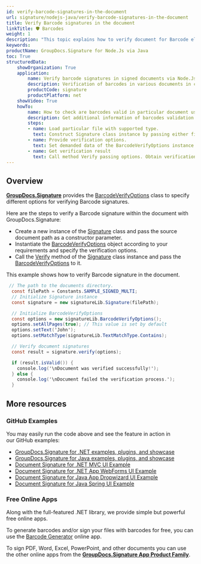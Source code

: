 ```yaml
---
id: verify-barcode-signatures-in-the-document
url: signature/nodejs-java/verify-barcode-signatures-in-the-document
title: Verify Barcode signatures in the document
linkTitle: 🛡 Barcodes
weight: 1
description: "This topic explains how to verify document for Barcode electronic signatures with GroupDocs.Signature API."
keywords: 
productName: GroupDocs.Signature for Node.Js via Java 
toc: True
structuredData:
    showOrganization: True
    application:    
        name: Verify barcode signatures in signed documents via Node.Js    
        description: Verification of barcodes in various documents in convenient way with Node.Js language and GroupDocs.Signature for Node.Js via Java APIs
        productCode: signature
        productPlatform: net 
    showVideo: True
    howTo:
        name: How to check are barcodes valid in particular document using Node.Js 
        description: Get additional information of barcodes validation for any documents in Node.Js
        steps:
        - name: Load particular file with supported type.
          text: Construct Signature class instance by passing either file path or stream. 
        - name: Provide verification options. 
          text: Set demanded data of the BarcodeVerifyOptions instance such as Barcode type, text and type of text verification.
        - name: Get verification result
          text: Call method Verify passing options. Obtain verification result whose property IsValid must be true if verification succeed.
---
```

## Overview

[**GroupDocs.Signature**](https://products.groupdocs.com/signature/nodejs-java) provides the [BarcodeVerifyOptions](https://reference.groupdocs.com/signature/nodejs-java/com.groupdocs.signature.options/barcodeverifyoptions) class to specify different options for verifying Barcode signatures.

Here are the steps to verify a Barcode signature within the document with GroupDocs.Signature:

* Create a new instance of the [Signature](https://reference.groupdocs.com/signature/nodejs-java/com.groupdocs.signature/signature) class and pass the source document path as a constructor parameter.
* Instantiate the [BarcodeVerifyOptions](https://reference.groupdocs.com/signature/nodejs-java/com.groupdocs.signature.options/barcodeverifyoptions) object according to your requirements and specify the verification options.
* Call the [Verify](https://reference.groupdocs.com/signature/nodejs-java/com.groupdocs.signature/signature/verify) method of the [Signature](https://reference.groupdocs.com/signature/nodejs-java/com.groupdocs.signature/signature) class instance and pass the [BarcodeVerifyOptions](https://reference.groupdocs.com/signature/nodejs-java/com.groupdocs.signature.options/barcodeverifyoptions) to it.

This example shows how to verify Barcode signature in the document.

```csharp
 // The path to the documents directory.
  const filePath = Constants.SAMPLE_SIGNED_MULTI; 
  // Initialize Signature instance
  const signature = new signatureLib.Signature(filePath);

  // Initialize BarcodeVerifyOptions
  const options = new signatureLib.BarcodeVerifyOptions();
  options.setAllPages(true); // This value is set by default
  options.setText('John');
  options.setMatchType(signatureLib.TextMatchType.Contains);

  // Verify document signatures
  const result = signature.verify(options);

  if (result.isValid()) {
    console.log('\nDocument was verified successfully!');
  } else {
    console.log('\nDocument failed the verification process.');
  }
```


## More resources

### GitHub Examples

You may easily run the code above and see the feature in action in our GitHub examples:

* [GroupDocs.Signature for .NET 
examples, plugins, and showcase](https://github.com/groupdocs-signature/GroupDocs.Signature-for-.NET)
* [GroupDocs.Signature for Java examples, plugins, and showcase](https://github.com/groupdocs-signature/GroupDocs.Signature-for-Java)
* [Document Signature for .NET MVC UI Example](https://github.com/groupdocs-signature/GroupDocs.Signature-for-.NET-MVC)
* [Document Signature for .NET App WebForms UI Example](https://github.com/groupdocs-signature/GroupDocs.Signature-for-.NET-WebForms)
* [Document Signature for Java App Dropwizard UI Example](https://github.com/groupdocs-signature/GroupDocs.Signature-for-Java-Dropwizard)
* [Document Signature for Java Spring UI Example](https://github.com/groupdocs-signature/GroupDocs.Signature-for-Java-Spring)

### Free Online Apps

Along with the full-featured .NET library, we provide simple but powerful free online apps.

To generate barcodes and/or sign your files with barcodes for free, you can use the [Barcode Generator](https://products.groupdocs.app/signature/generate/barcode) online app.

To sign PDF, Word, Excel, PowerPoint, and other documents you can use the other online apps from the **[GroupDocs.Signature App Product Family](https://products.groupdocs.app/signature/family)**.
